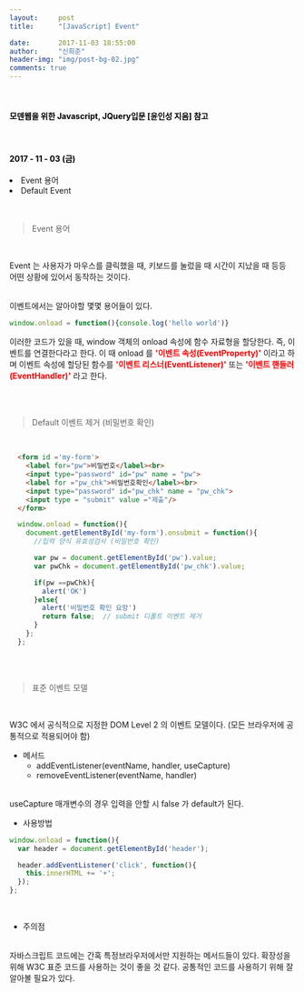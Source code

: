 ```yaml
---
layout:     post
title:      "[JavaScript] Event"

date:       2017-11-03 18:55:00
author:     "신희준"
header-img: "img/post-bg-02.jpg"
comments: true
---
```


<head>
 <meta property="og:type" content="website">
 <meta property="og:title" content="자바스크립트 이벤트">
 <meta property="og:description" content="자바스크립트 이벤트">
 <meta property="og:url" content="http://shj7242.github.io/2017/11/03/JavaScript11/">

 <meta name="twitter:card" content="summary">
  <meta name="twitter:title" content="자바스크립트 이벤트">
  <meta name="twitter:description" content="자바스크립트 이벤트">
  <meta name="FACEBOOK:domain" content="http://shj7242.github.io/2017/11/03/JavaScript11/">
  <meta name="facebook:card" content="summary">
   <meta name="facebook:title" content="자바스크립트 이벤트">
   <meta name="facebook:description" content="자바스크립트 이벤트">
   <meta name="facebook:domain" content="http://shj7242.github.io/2017/11/03/JavaScript11/">


 </head>
<br>
<H4 style ="font-weight:bold; color:black;"> 모덴웹을 위한 Javascript, JQuery입문 [윤인성 지음] 참고</H4>
<br>
<H4 style ="font-weight:bold; color : black">2017 - 11 - 03 (금)</H4>
<li>Event 용어</li>
<li>Default Event</li>
<br>
<br>

>Event 용어

<br>

Event 는 사용자가 마우스를 클릭했을 때, 키보드를 눌렀을 때 시간이 지났을 때 등등 어떤 상황에 있어서 동작하는 것이다.

<br>
이벤트에서는 알아야할 몇몇 용어들이 있다.

~~~javascript
window.onload = function(){console.log('hello world')}
~~~

이러한 코드가 있을 때, window 객체의 onload 속성에 함수 자료형을 할당한다. 즉, 이벤트를 연결한다라고 한다. 이 때 onload 를 <b style='color:red'>'이벤트 속성(EventProperty)'</b> 이라고 하며 이벤트 속성에 할당된 함수를 <b style='color:red'>'이벤트 리스너(EventListener)'</b> 또는 <b style='color:red'>'이벤트 핸들러(EventHandler)'</b> 라고 한다.

<br><br>

>Default 이벤트 제거 (비밀번호 확인)

<br>

~~~html
  <form id ='my-form'>
    <label for="pw">비밀번호</label><br>
    <input type="password" id="pw" name = "pw">
    <label for ="pw_chk">비밀번호확인</label><br>
    <input type="password" id="pw_chk" name = "pw_chk">
    <input type = "submit" value ="제출"/>
  </form>  
~~~

~~~javascript
  window.onload = function(){
    document.getElementById('my-form').onsubmit = function(){
      //입력 양식 유효성검사 (비밀번호 확인)

      var pw = document.getElementById('pw').value;
      var pwChk = document.getElementById('pw_chk').value;

      if(pw ==pwChk){
        alert('OK')
      }else{
        alert('비밀번호 확인 요망')
        return false;  // submit 디폴트 이벤트 제거
      }
    };
  };
~~~

<br>
<br>

>표준 이벤트 모델

<br>

W3C 에서 공식적으로 지정한 DOM Level 2 의 이벤트 모델이다. (모든 브라우저에 공통적으로 적용되어야 함) <br>

* 메서드
  - addEventListener(eventName, handler, useCapture)   
  - removeEventListener(eventName, handler)

<br>
useCapture 매개변수의 경우 입력을 안할 시 false 가 default가 된다.
<br>

* 사용방법

~~~javascript
window.onload = function(){
  var header = document.getElementById('header');

  header.addEventListener('click', function(){
    this.innerHTML += '+';
  });
};
~~~

<br>

* 주의점

<br>
자바스크립트 코드에는 간혹 특정브라우저에서만 지원하는 메서드들이 있다. 확장성을 위해 W3C 표준 코드를 사용하는 것이 좋을 것 같다. 공통적인 코드를 사용하기 위해 잘알아볼 필요가 있다.
